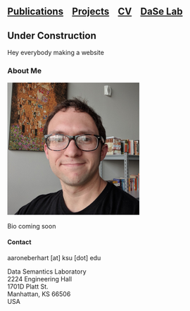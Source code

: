 ## [Publications](papers.md)&nbsp;&nbsp;&nbsp;&nbsp;[Projects](projects.md)&nbsp;&nbsp;&nbsp;&nbsp;[CV](cv.md)&nbsp;&nbsp;&nbsp;&nbsp;[DaSe Lab](https://daselab.cs.ksu.edu/)

## Under Construction

Hey everybody making a website

### About Me

![Me](me.png)<!-- .element height="40%" width="40%" -->

Bio coming soon

#### Contact

aaroneberhart \[at\] ksu \[dot\] edu

Data Semantics Laboratory<br/>
2224 Engineering Hall<br/>
1701D Platt St.<br/>
Manhattan, KS 66506<br/>
USA
